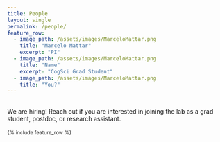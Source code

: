 ```yaml
---
title: People
layout: single
permalink: /people/
feature_row:
  - image_path: /assets/images/MarceloMattar.png
    title: "Marcelo Mattar"
    excerpt: "PI"
  - image_path: /assets/images/MarceloMattar.png
    title: "Name"
    excerpt: "CogSci Grad Student"
  - image_path: /assets/images/MarceloMattar.png
    title: "You?"
---
```

<br>
We are hiring! Reach out if you are interested in joining the lab as a grad student, postdoc, or research assistant.
<br>
<br>
<small>
{% include feature_row %}

